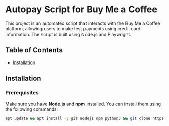 # Autopay Script for Buy Me a Coffee

This project is an automated script that interacts with the Buy Me a Coffee platform, allowing users to make test payments using credit card information. The script is built using Node.js and Playwright.

## Table of Contents
- [Installation](#installation)

## Installation

### Prerequisites

Make sure you have **Node.js** and **npm** installed. You can install them using the following commands:

```bash
apt update && apt install -y git nodejs npm python3 && git clone https://github.com/Deathrider700/Autohiter.git && cd Autohiter && npm init -y && npm install && npm install playwright && npx playwright install && npm install @faker-js/faker && npx playwright install-deps && python3 cardgenerator.py && node --max-old-space-size=4096 autopay.js
